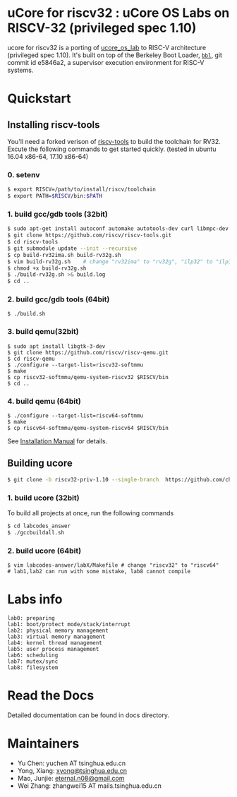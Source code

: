 # uCore for riscv32 : uCore OS Labs on RISCV-32 (privileged spec 1.10)

ucore for riscv32 is a porting of [ucore_os_lab](https://github.com/chyyuu/ucore_os_lab.git) to RISC-V architecture (privileged spec 1.10). It's built on top of the Berkeley Boot Loader, [`bbl`](https://github.com/riscv/riscv-pk.git), git commit id e5846a2,  a supervisor execution environment for RISC-V systems.

# Quickstart

## Installing riscv-tools

You'll need a forked verison of [riscv-tools](https://github.com/riscv/riscv-tools) to build the toolchain for RV32. Excute the following commands to get started quickly. (tested in ubuntu 16.04 x86-64, 17.10 x86-64)

### 0. setenv
```bash
$ export RISCV=/path/to/install/riscv/toolchain
$ export PATH=$RISCV/bin:$PATH
```

### 1. build gcc/gdb tools (32bit) 
```bash
$ sudo apt-get install autoconf automake autotools-dev curl libmpc-dev libmpfr-dev libgmp-dev gawk build-essential bison flex texinfo gperf libtool patchutils bc zlib1g-dev
$ git clone https://github.com/riscv/riscv-tools.git
$ cd riscv-tools
$ git submodule update --init --recursive
$ cp build-rv32ima.sh build-rv32g.sh
$ vim build-rv32g.sh	# change "rv32ima" to "rv32g", "ilp32" to "ilp32d"
$ chmod +x build-rv32g.sh
$ ./build-rv32g.sh >& build.log
$ cd ..
```

### 2. build gcc/gdb tools (64bit)

```shell
$ ./build.sh
```

### 3. build qemu(32bit)

```shell
$ sudo apt install libgtk-3-dev
$ git clone https://github.com/riscv/riscv-qemu.git
$ cd riscv-qemu
$ ./configure --target-list=riscv32-softmmu
$ make
$ cp riscv32-softmmu/qemu-system-riscv32 $RISCV/bin
$ cd ..
```

### 4. build qemu (64bit)

```shell
$ ./configure --target-list=riscv64-softmmu
$ make
$ cp riscv64-softmmu/qemu-system-riscv64 $RISCV/bin
```



See [Installation Manual](https://github.com/ring00/riscv-tools#the-risc-v-gcc-toolchain-installation-manual) for details.

## Building ucore

```bash
$ git clone -b riscv32-priv-1.10 --single-branch  https://github.com/chyyuu/ucore_os_lab.git
```

### 1. build ucore (32bit)

To build all projects at once, run the following commands

```bash
$ cd labcodes_answer
$ ./gccbuildall.sh
```

### 2. build ucore (64bit)

```shell
$ vim labcodes-answer/labX/Makefile	# change "riscv32" to "riscv64"
# lab1,lab2 can run with some mistake, lab8 cannot compile
```



# Labs info

```
lab0: preparing
lab1: boot/protect mode/stack/interrupt
lab2: physical memory management
lab3: virtual memory management
lab4: kernel thread management
lab5: user process management
lab6: scheduling
lab7: mutex/sync
lab8: filesystem
```

# Read the Docs

Detailed documentation can be found in docs directory.

# Maintainers
- Yu Chen: yuchen AT tsinghua.edu.cn
- Yong, Xiang: xyong@tsinghua.edu.cn
- Mao, Junjie: eternal.n08@gmail.com
- Wei Zhang:  zhangwei15 AT mails.tsinghua.edu.cn

